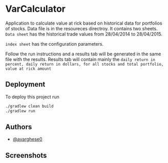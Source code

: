 
# VarCalculator

Application to calculate value at rick based on historical data for portfolios of stocks.
Data file is in the resoureces directroy. It contains two sheets. `Data sheet` has the historical trade values from 28/04/2014 to 28/04/2015.

`index sheet` has the configuration parameters.

Follow the run instructions and a results tab will be generated in the same file with the results.
Results tab will contain mainly the `daily return in percent, daily return in dollars, for all stocks and total portfolio, value at rick amount`


## Deployment

To deploy this project run

```bash
./gradlew clean build
./gradlew run   
```


## Authors

- [@avarghese0](https://github.com/avarghese0/)


## Screenshots



